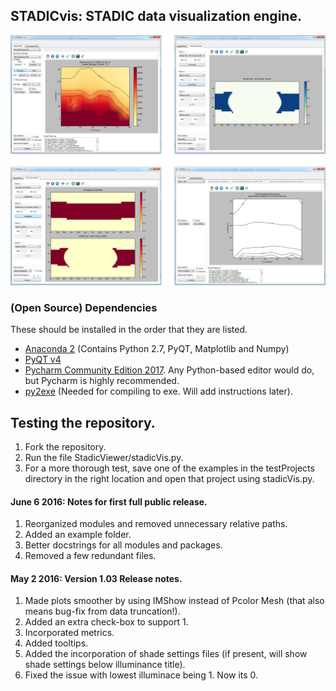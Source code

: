 ## STADICvis: STADIC data visualization engine.

![GitHub Logo](/StadicViewer/gui/__dump/titleImage.png)




### (Open Source) Dependencies
These should be installed in the order that they are listed.
* [Anaconda 2](https://repo.continuum.io/archive/Anaconda2-4.1.1-Windows-x86.exe) (Contains Python 2.7, PyQT, Matplotlib and Numpy)
* [PyQT v4](https://downloads.sourceforge.net/project/pyqt/PyQt4/PyQt-4.11.4/PyQt4-4.11.4-gpl-Py2.7-Qt4.8.7-x32.exe?r=https%3A%2F%2Fsourceforge.net%2Fprojects%2Fpyqt%2Ffiles%2FPyQt4%2FPyQt-4.11.4%2F&ts=1496769938&use_mirror=superb-sea2)
* [Pycharm Community Edition 2017](https://download.jetbrains.com/python/pycharm-community-2017.1.3.exe). Any Python-based editor would do, but Pycharm is highly recommended.
* [py2exe](https://sourceforge.net/projects/py2exe/files/py2exe/0.6.9/py2exe-0.6.9.win32-py2.7.exe/download) (Needed for compiling to exe. Will add instructions later).


## Testing the repository.
1. Fork the repository.
2. Run the file StadicViewer/stadicVis.py.
3. For a more thorough test, save one of the examples in the testProjects
directory in the right location and open that project using stadicVis.py.



#### June 6 2016: Notes for first full public release.
1. Reorganized modules and removed unnecessary relative paths.
2. Added an example folder.
3. Better docstrings for all modules and packages.
4. Removed a few redundant files.

#### May 2 2016: Version 1.03 Release notes.
1. Made plots smoother by using IMShow instead of Pcolor Mesh (that also means bug-fix from data truncation!).
2. Added an extra check-box to support 1.
3. Incorporated metrics.
4. Added tooltips.
5. Added the incorporation of shade settings files (if present, will show shade settings below illuminance title).
6. Fixed the issue with lowest illuminace being 1. Now its 0. 
